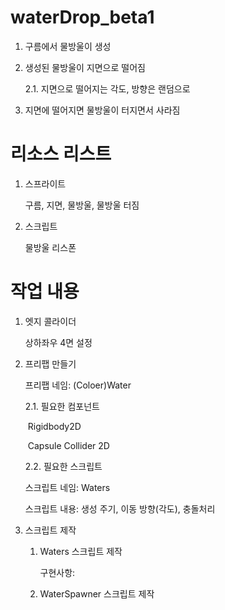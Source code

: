 # waterDrop_beta1

1. 구름에서 물방울이 생성

2. 생성된 물방울이 지면으로 떨어짐

   2.1. 지면으로 떨어지는 각도, 방향은 랜덤으로

3. 지면에 떨어지면 물방울이 터지면서 사라짐



# 리소스 리스트

1. 스프라이트

   구름, 지면, 물방울, 물방울 터짐

   

2. 스크립트

   물방울 리스폰

   

# 작업 내용

1. 엣지 콜라이더 

   상하좌우 4면 설정

   

2. 프리팹 만들기

   프리팹 네임: (Coloer)Water

   

   2.1. 필요한 컴포넌트

   ​		Rigidbody2D 

   ​		Capsule Collider 2D

   

   2.2. 필요한 스크립트

   스크립트 네임: Waters 

   스크립트 내용: 생성 주기, 이동 방향(각도), 충돌처리

   

3. 스크립트 제작

   1. Waters 스크립트 제작

      구현사항:

      

   2. WaterSpawner 스크립트 제작

   